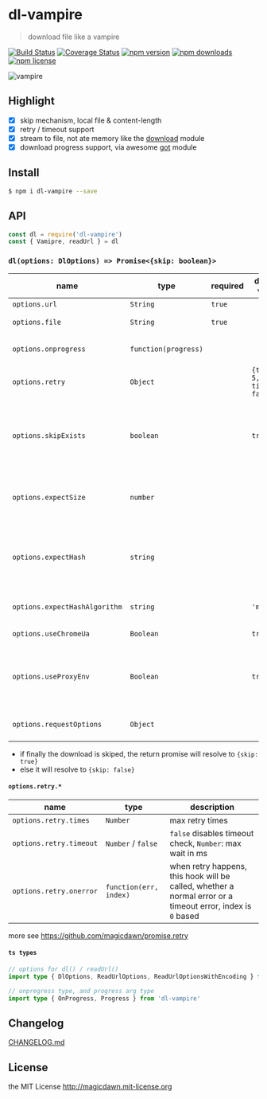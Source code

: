# dl-vampire

> download file like a vampire

[![Build Status](https://img.shields.io/github/workflow/status/magicdawn/dl-vampire/ci/master.svg?style=flat-square)](https://github.com/magicdawn/dl-vampire/actions/workflows/ci.yml)
[![Coverage Status](https://img.shields.io/codecov/c/github/magicdawn/dl-vampire.svg?style=flat-square)](https://codecov.io/gh/magicdawn/dl-vampire)
[![npm version](https://img.shields.io/npm/v/dl-vampire.svg?style=flat-square)](https://www.npmjs.com/package/dl-vampire)
[![npm downloads](https://img.shields.io/npm/dm/dl-vampire.svg?style=flat-square)](https://www.npmjs.com/package/dl-vampire)
[![npm license](https://img.shields.io/npm/l/dl-vampire.svg?style=flat-square)](http://magicdawn.mit-license.org)

![vampire](https://cdn.jsdelivr.net/gh/magicdawn/dl-vampire/vampire.jpeg)

## Highlight

- [x] skip mechanism, local file & content-length
- [x] retry / timeout support
- [x] stream to file, not ate memory like the [download](https://github.com/kevva/download/issues?utf8=%E2%9C%93&q=memory+) module
- [x] download progress support, via awesome [got](https://github.com/sindresorhus/got) module

## Install

```sh
$ npm i dl-vampire --save
```

## API

```js
const dl = require('dl-vampire')
const { Vamipre, readUrl } = dl
```

### `dl(options: DlOptions) => Promise<{skip: boolean}>`

| name                          | type                 | required | default value                | description                                                                                                           |
| ----------------------------- | -------------------- | -------- | ---------------------------- | --------------------------------------------------------------------------------------------------------------------- |
| `options.url`                 | `String`             | `true`   |                              | the download url                                                                                                      |
| `options.file`                | `String`             | `true`   |                              | the local target file path                                                                                            |
| `options.onprogress`          | `function(progress)` |          |                              | [got `downloadProgress` event listener](https://github.com/sindresorhus/got#ondownloadprogress-progress)              |
| `options.retry`               | `Object`             |          | `{times: 5, timeout: false}` | retry options, will pass to [promise.retry](https://github.com/magicdawn/promise.retry#pretry)                        |
| `options.skipExists`          | `boolean`            |          | `true`                       | if local file already exists _AND_ file stat size match response `content-length` size, the download will be skiped   |
| `options.expectSize`          | `number`             |          |                              | validate local file `stat.size === expectSize`, if check pass the download will be skiped                             |
| `options.expectHash`          | `string`             |          |                              | validate local file `file.hash === expectHash`, using `expectHashAlgorithm` if check pass the download will be skiped |
| `options.expectHashAlgorithm` | `string`             |          | `'md5'`                      | the expect hash algorithm, default `md5`                                                                              |
| `options.useChromeUa`         | `Boolean`            |          | `true`                       | use `user-agent` of the Chrome Browser                                                                                |
| `options.useProxyEnv`         | `Boolean`            |          | `true`                       | use `proxy-agent` module, will use `http_proxy` / `https_proxy` / `all_proxy` env variable                            |
| `options.requestOptions`      | `Object`             |          |                              | custom request options, see [request options](https://github.com/request/request#requestoptions-callback)             |

- if finally the download is skiped, the return promise will resolve to `{skip: true}`
- else it will resolve to `{skip: false}`

#### `options.retry.*`

| name                    | type                   | description                                                                                                 |
| ----------------------- | ---------------------- | ----------------------------------------------------------------------------------------------------------- |
| `options.retry.times`   | `Number`               | max retry times                                                                                             |
| `options.retry.timeout` | `Number` / `false`     | `false` disables timeout check, `Number`: max wait in ms                                                    |
| `options.retry.onerror` | `function(err, index)` | when retry happens, this hook will be called, whether a normal error or a timeout error, index is `0` based |

more see https://github.com/magicdawn/promise.retry

#### `ts types`

```ts
// options for dl() / readUrl()
import type { DlOptions, ReadUrlOptions, ReadUrlOptionsWithEncoding } from 'dl-vampire'

// onpregress type, and progress arg type
import type { OnProgress, Progress } from 'dl-vampire'
```

## Changelog

[CHANGELOG.md](CHANGELOG.md)

## License

the MIT License http://magicdawn.mit-license.org

